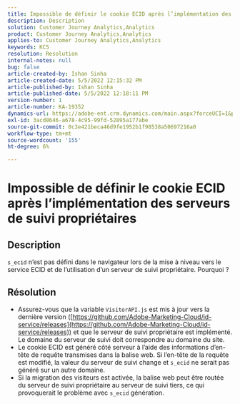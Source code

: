 ```yaml
---
title: Impossible de définir le cookie ECID après l’implémentation des serveurs de suivi propriétaires
description: Description
solution: Customer Journey Analytics,Analytics
product: Customer Journey Analytics,Analytics
applies-to: Customer Journey Analytics,Analytics
keywords: KCS
resolution: Resolution
internal-notes: null
bug: false
article-created-by: Ishan Sinha
article-created-date: 5/5/2022 12:15:32 PM
article-published-by: Ishan Sinha
article-published-date: 5/5/2022 12:18:11 PM
version-number: 1
article-number: KA-19352
dynamics-url: https://adobe-ent.crm.dynamics.com/main.aspx?forceUCI=1&pagetype=entityrecord&etn=knowledgearticle&id=6441c40a-6dcc-ec11-a7b5-6045bd00db25
exl-id: 3acd8646-a678-4c95-99fd-52895a177abe
source-git-commit: 0c3e421beca46d9fe1952b1f98538a50697216a0
workflow-type: tm+mt
source-wordcount: '155'
ht-degree: 6%

---
```


# Impossible de définir le cookie ECID après l’implémentation des serveurs de suivi propriétaires

## Description

`s_ecid` n’est pas défini dans le navigateur lors de la mise à niveau vers le service ECID et de l’utilisation d’un serveur de suivi propriétaire. Pourquoi ?

## Résolution


- Assurez-vous que la variable `VisitorAPI.js` est mis à jour vers la dernière version ([https://github.com/Adobe-Marketing-Cloud/id-service/releases](https://github.com/Adobe-Marketing-Cloud/id-service/releases)) et que le serveur de suivi propriétaire est implémenté. Le domaine du serveur de suivi doit correspondre au domaine du site.
- Le cookie ECID est généré côté serveur à l’aide des informations d’en-tête de requête transmises dans la balise web. Si l’en-tête de la requête est modifié, la valeur du serveur de suivi change et `s_ecid` ne serait pas généré sur un autre domaine.
- Si la migration des visiteurs est activée, la balise web peut être routée du serveur de suivi propriétaire au serveur de suivi tiers, ce qui provoquerait le problème avec `s_ecid` génération.
